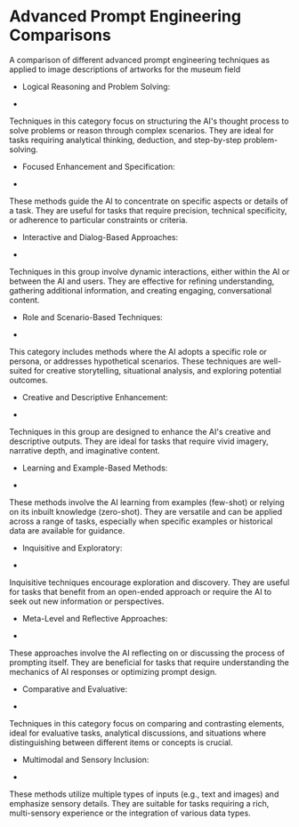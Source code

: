 # Advanced Prompt Engineering Comparisons
 A comparison of different advanced prompt engineering techniques as applied to image descriptions of artworks for the museum field


- Logical Reasoning and Problem Solving:
+
Techniques in this category focus on structuring the AI's thought process to solve problems or reason through complex scenarios. They are ideal for tasks requiring analytical thinking, deduction, and step-by-step problem-solving.

- Focused Enhancement and Specification:
+
These methods guide the AI to concentrate on specific aspects or details of a task. They are useful for tasks that require precision, technical specificity, or adherence to particular constraints or criteria.

- Interactive and Dialog-Based Approaches:
+
Techniques in this group involve dynamic interactions, either within the AI or between the AI and users. They are effective for refining understanding, gathering additional information, and creating engaging, conversational content.

- Role and Scenario-Based Techniques:
+
This category includes methods where the AI adopts a specific role or persona, or addresses hypothetical scenarios. These techniques are well-suited for creative storytelling, situational analysis, and exploring potential outcomes.

- Creative and Descriptive Enhancement:
+
Techniques in this group are designed to enhance the AI's creative and descriptive outputs. They are ideal for tasks that require vivid imagery, narrative depth, and imaginative content.

- Learning and Example-Based Methods:
+
These methods involve the AI learning from examples (few-shot) or relying on its inbuilt knowledge (zero-shot). They are versatile and can be applied across a range of tasks, especially when specific examples or historical data are available for guidance.

- Inquisitive and Exploratory:
+
Inquisitive techniques encourage exploration and discovery. They are useful for tasks that benefit from an open-ended approach or require the AI to seek out new information or perspectives.

- Meta-Level and Reflective Approaches:
+
These approaches involve the AI reflecting on or discussing the process of prompting itself. They are beneficial for tasks that require understanding the mechanics of AI responses or optimizing prompt design.

- Comparative and Evaluative:
+
Techniques in this category focus on comparing and contrasting elements, ideal for evaluative tasks, analytical discussions, and situations where distinguishing between different items or concepts is crucial.

- Multimodal and Sensory Inclusion:
+
These methods utilize multiple types of inputs (e.g., text and images) and emphasize sensory details. They are suitable for tasks requiring a rich, multi-sensory experience or the integration of various data types.